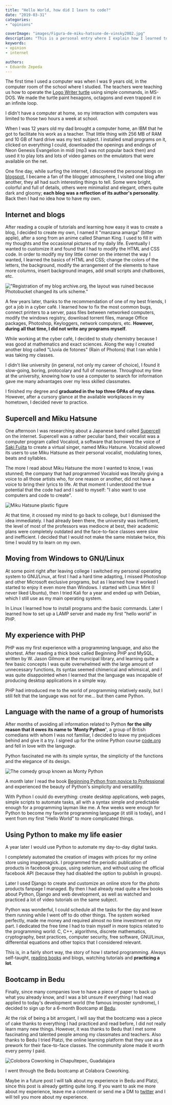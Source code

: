 ```yaml
---
title: "Hello World, how did I learn to code?"
date: "2019-03-31"
categories:
- "opinions"

coverImage: "images/Figura-de-miku-hatsune-de-vinsky2002.jpg"
description: "This is a personal entry where I explain how I learned to program for the first time, first in PHP and my first contacts with Python."
keywords:
- opinion
- internet

authors:
- Eduardo Zepeda
---
```


The first time I used a computer was when I was 9 years old, in the computer room of the school where I studied. The teachers were teaching us how to operate the [Logo Writer turtle](https://www.xataka.com/historia-tecnologica/tortuga-que-nos-enseno-a-programar-historia-logo-primer-lenguaje-programacion-disenado-para-ninos) using simple commands, in MS-DOS. We made the turtle paint hexagons, octagons and even trapped it in an infinite loop.

I didn't have a computer at home, so my interaction with computers was limited to those two hours a week at school.

When I was 12 years old my dad brought a computer home, an IBM that he got to facilitate his work as a teacher. That little thing with 256 MB of RAM and 10 GB of hard drive was my test subject. I installed small programs on it, clicked on everything I could, downloaded the openings and endings of Neon Genesis Evangelion in midi (mp3 was not popular back then) and used it to play lots and lots of video games on the emulators that were available on the net.

One fine day, while surfing the internet, I discovered the personal blogs on [blogspot](https://www.blogger.com), I became a fan of the blogger atmosphere, I visited one blog after another, they all had such interesting things to tell. Some were bright, colorful and full of details, others were minimalist and elegant, others quite dark and gloomy; **each blog was a reflection of its author's personality**. Back then I had no idea how to have my own.

## Internet and blogs

After reading a couple of tutorials and learning how easy it was to create a blog, I decided to create my own, I named it "manzana amarga" (bitter apple), after a song from an anime called Shaman King. I used to fill it with my thoughts and the occasional pictures of my daily life. Eventually I wanted to customize it and found that I had to modify the HTML and CSS code. In order to modify my tiny little corner on the internet the way I wanted, I learned the basics of HTML and CSS; change the colors of the letters, the background, modify the arrangement of the elements to have more columns, insert background images, add small scripts and chatboxes, etc.

!["Registration of my blog archive.org, the layout was ruined because Photobucket changed its urls scheme."](images/blog-manzana-amarga.jpg "Registration of my blog archive.org, the layout was ruined because Photobucket changed its urls scheme.")

A few years later, thanks to the recommendation of one of my best friends, I got a job in a cyber café. I learned how to fix the most common bugs, connect printers to a server, pass files between networked computers, modify the windows registry, download torrent files, manage Office packages, Photoshop, Keyloggers, network computers, etc. **However, during all that time, I did not write any programs myself**.

While working at the cyber café, I decided to study chemistry because I was good at mathematics and exact sciences. Along the way I created another blog called "Lluvia de fotones" (Rain of Photons) that I ran while I was taking my classes.

I didn't like university (in general, not only my career of choice), I found it slow-going, boring, protocolary and full of nonsense. Throughout my time at the university, knowing how to use a computer to search for information gave me many advantages over my less skilled classmates.

I finished my degree and **graduated in the top three GPAs of my class**. However, after a cursory glance at the available workplaces in my hometown, I decided never to practice.

## Supercell and Miku Hatsune

One afternoon I was researching about a Japanese band called [Supercell](https://www.supercell.jp/english.html) on the internet. Supercell was a rather peculiar band, their vocalist was a computer program called Vocaloid, a software that borrowed the voice of [Saki Fujita](https://es.wikipedia.org/wiki/Saki_Fujita) to create a virtual singer, named Miku Hatsune. Vocaloid allowed its users to use Miku Hatsune as their personal vocalist, modulating tones, beats and syllables.

The more I read about Miku Hatsune the more I wanted to know, I was stunned; the company that had programmed Vocaloid was literally giving a voice to all those artists who, for one reason or another, did not have a voice to bring their lyrics to life. At that moment I understood the true potential that the code had and I said to myself: "I also want to use computers and code to create".

![Miku Hatsune plastic figure](images/FiguraDeMikuHatsune.jpg "Miku Hatsune plastic figure. Image credits to 南menghua https://pixabay.com/es/users/%E5%8D%97menghua-19298964/")

At that time, it crossed my mind to go back to college, but I dismissed the idea immediately. I had already been there, the university was inefficient, the level of most of the professors was mediocre at best, their academic plans were completely outdated and the face-to-face classes were slow and inefficient. I decided that I would not make the same mistake twice, this time I would try to learn on my own.

## Moving from Windows to GNU/Linux

At some point right after leaving college I switched my personal operating system to GNU/Linux, at first I had a hard time adapting, I missed Photoshop and other Microsoft exclusive programs, but as I learned how it worked I started to enjoy it even more than Windows. I started with Linux Mint (I never liked Ubuntu), then I tried Kali for a year and ended up with Debian, which I still use as my main operating system.

In Linux I learned how to install programs and the basic commands. Later I learned how to set up a LAMP server and made my first "hello world" in PHP.

## My experience with PHP

PHP was my first experience with a programming language, and also the shortest. After reading a thick book called Beginning PHP and MySQL, written by W. Jason Gilmore at the municipal library, and learning quite a few basic concepts I was quite overwhelmed with the large amount of unnecessary functions, its syntax seemed chimerical and whimsical, and I was quite disappointed when I learned that the language was incapable of producing desktop applications in a simple way.

PHP had introduced me to the world of programming relatively easily, but I still felt that the language was not for me... but then came Python.

## Language with the name of a group of humorists

After months of avoiding all information related to Python **for the silly reason that it owes its name to 'Monty Python'**, a group of British comedians with whom I was not familiar, I decided to leave my prejudices behind and give it a try. I signed up for the online Python course [code.org](https://code.org/) and fell in love with the language.

Python fascinated me with its simple syntax, the simplicity of the functions and the elegance of its design.

![The comedy group known as Monty Python](images/ElGrupoDeComediantesMontyPython.jpg "Photograph of the comedy group known as Monthy Python, after which the programming language is named.")

A month later I read the book [Beginning Python from novice to Professional](/en/learn-python-from-scratch-beginning-python-review/) and experienced the beauty of Python's simplicity and versatility.

With Python I could do everything: create desktop applications, web pages, simple scripts to automate tasks, all with a syntax simple and predictable enough for a programming layman like me. A few weeks were enough for Python to become my favorite programming language (it still is today), and I went from my first "Hello World" to more complicated things.

## Using Python to make my life easier

A year later I would use Python to automate my day-to-day digital tasks.

I completely automated the creation of images with prices for my online store using imagemagick. I programmed the periodic publication of products in facebook groups, using selenium, and without using the official facebook API (because they had disabled the option to publish in groups).

Later I used Django to create and customize an online store for the photo products fanpage I managed. By then I had already read quite a few books about Python, Django and web development, as well as watched and practiced a lot of video tutorials on the same subject.

Python was wonderful, I could schedule all the tasks for the day and leave them running while I went off to do other things. The system worked perfectly, made me money and required almost no time investment on my part. I dedicated the free time I had to train myself in more topics related to the programming world: C, C++, algorithms, discrete mathematics, cryptography, best practices, computer security, free software, GNU/Linux, differential equations and other topics that I considered relevant.

This is, in a fairly short way, the story of how I started programming. Always self-taught, [reading books](/en/pages/libros-que-he-leido-y-resenas/) and blogs, watching tutorials and **practicing a lot**.

## Bootcamp in Bedu

Finally, since many companies love to have a piece of paper to back up what you already know, and I was a bit unsure if everything I had read applied to today's development world (the famous imposter syndrome), I decided to sign up for a 6-month Bootcamp at [Bedu](https://bedu.org).

At the risk of being a bit arrogant, I will say that the bootcamp was a piece of cake thanks to everything I had practiced and read before, I did not really learn many new things. However, it was thanks to Bedu that I met some fascinating and talented people among my classmates and teachers. Also thanks to Bedu I tried Platzi, the online learning platform that they use as a prework for their face-to-face classes. The community alone made it worth every penny I paid.

![Colobora Coworking in Chapultepec, Guadalajara](images/ColaboraCoworking.jpg "Image taken from Colabora's website")

I went through the Bedu bootcamp at Colabora Coworking.

Maybe in a future post I will talk about my experience in Bedu and Platzi, since this post is already getting quite long. If you want to ask me more about my experience, leave me a comment or send me a DM to [twitter](https://twitter.com/hello_wired) and I will tell you more about my experience.